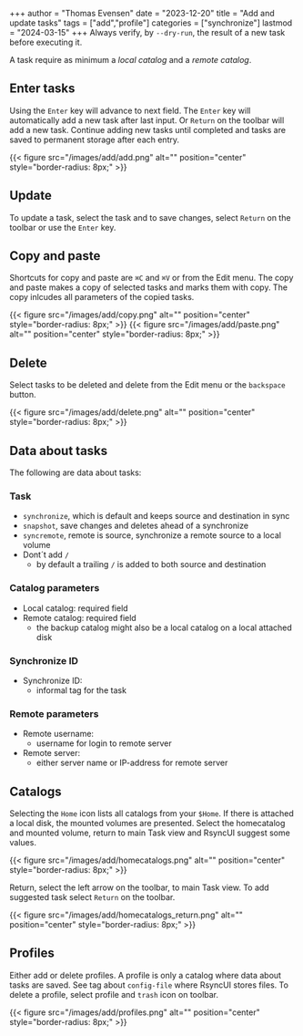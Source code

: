 +++
author = "Thomas Evensen"
date = "2023-12-20"
title =  "Add and update tasks"
tags = ["add","profile"]
categories = ["synchronize"]
lastmod = "2024-03-15"
+++
Always verify, by `--dry-run`,  the result of a new task before executing it. 

A task require as minimum a *local catalog* and a *remote catalog*. 

## Enter tasks

Using the  `Enter` key will advance to next field. The `Enter` key will automatically add a new task after last input. Or `Return` on the toolbar will add a new task. Continue adding new tasks until completed and tasks are saved to permanent storage after each entry.

{{< figure src="/images/add/add.png" alt="" position="center" style="border-radius: 8px;" >}}

## Update 

To update a task, select the task and to save changes, select  `Return` on the toolbar or use the `Enter` key.

## Copy and paste

Shortcuts for copy and paste are `⌘C` and  `⌘V` or from the Edit menu. The copy and paste makes a copy of selected tasks and marks them with copy. The copy inlcudes all parameters of the copied tasks.

{{< figure src="/images/add/copy.png" alt="" position="center" style="border-radius: 8px;" >}}
{{< figure src="/images/add/paste.png" alt="" position="center" style="border-radius: 8px;" >}}

## Delete

Select tasks to be deleted and delete from the Edit menu or the `backspace` button.

{{< figure src="/images/add/delete.png" alt="" position="center" style="border-radius: 8px;" >}}

## Data about tasks

The following are data about tasks:

### Task

- `synchronize`, which is default and keeps source and destination in sync
- `snapshot`, save changes and deletes ahead of a synchronize
- `syncremote`, remote is source, synchronize a remote source to a local volume
- Dont´t add `/`
  - by default a trailing `/` is added to both source and destination

### Catalog parameters

- Local catalog: required field
- Remote catalog: required field
  - the backup catalog might also be a local catalog on a local attached disk

### Synchronize ID

- Synchronize ID:
  - informal tag for the task

### Remote parameters

- Remote username:
  - username for login to remote server
- Remote server:
  - either server name or IP-address for remote server
  
## Catalogs

Selecting the `Home` icon lists all catalogs from your `$Home`. If there is attached a local disk, the mounted volumes are presented. Select the homecatalog and mounted volume, return to main Task view and RsyncUI suggest some values. 

{{< figure src="/images/add/homecatalogs.png" alt="" position="center" style="border-radius: 8px;" >}}

Return, select the left arrow on the toolbar, to main Task view. To add suggested task select `Return` on the toolbar.

{{< figure src="/images/add/homecatalogs_return.png" alt="" position="center" style="border-radius: 8px;" >}}

## Profiles

Either add or delete profiles. A profile is only a catalog where data about tasks are saved. See tag about `config-file` where RsyncUI stores files. To delete a profile, select profile and `trash` icon on toolbar.

{{< figure src="/images/add/profiles.png" alt="" position="center" style="border-radius: 8px;" >}}
